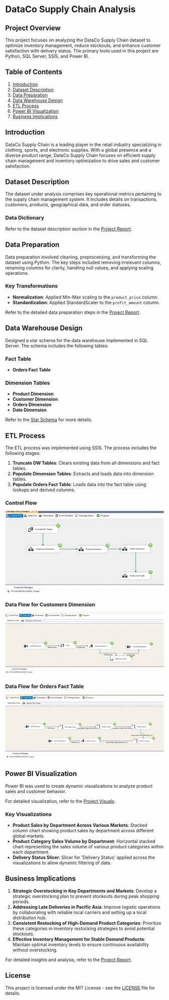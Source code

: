 # DataCo Supply Chain Analysis

## Project Overview
This project focuses on analyzing the DataCo Supply Chain dataset to optimize inventory management, reduce stockouts, and enhance customer satisfaction with delivery status. The primary tools used in this project are Python, SQL Server, SSIS, and Power BI.

## Table of Contents
1. [Introduction](#introduction)
2. [Dataset Description](#dataset-description)
3. [Data Preparation](#data-preparation)
4. [Data Warehouse Design](#data-warehouse-design)
5. [ETL Process](#etl-process)
6. [Power BI Visualization](#power-bi-visualization)
7. [Business Implications](#business-implications)

## Introduction
DataCo Supply Chain is a leading player in the retail industry specializing in clothing, sports, and electronic supplies. With a global presence and a diverse product range, DataCo Supply Chain focuses on efficient supply chain management and inventory optimization to drive sales and customer satisfaction.

## Dataset Description
The dataset under analysis comprises key operational metrics pertaining to the supply chain management system. It includes details on transactions, customers, products, geographical data, and order statuses.

### Data Dictionary
Refer to the dataset description section in the [Project Report](./Project_Report.docx).

## Data Preparation
Data preparation involved cleaning, preprocessing, and transforming the dataset using Python. The key steps included removing irrelevant columns, renaming columns for clarity, handling null values, and applying scaling operations.

### Key Transformations
- **Normalization**: Applied Min-Max scaling to the `product_price` column.
- **Standardization**: Applied StandardScaler to the `profit_amount` column.

Refer to the detailed data preparation steps in the [Project Report](./Project_Report.docx).

## Data Warehouse Design
Designed a star schema for the data warehouse implemented in SQL Server. The schema includes the following tables:

### Fact Table
- **Orders Fact Table**

### Dimension Tables
- **Product Dimension**
- **Customer Dimension**
- **Orders Dimension**
- **Date Dimension**

Refer to the [Star Schema](./Project_Star_Schema.pdf) for more details.

## ETL Process
The ETL process was implemented using SSIS. The process includes the following stages:

1. **Truncate DW Tables**: Clears existing data from all dimensions and fact tables.
2. **Populate Dimension Tables**: Extracts and loads data into dimension tables.
3. **Populate Orders Fact Table**: Loads data into the fact table using lookups and derived columns.

### Control Flow
![SSIS Control Flow](./Project%20Screenshots/Sussessful%20SSIS.png)

### Data Flow for Customers Dimension
![Customers Dimension Data Flow](./Project%20Screenshots/Successful%20Customer%20Dimension.png)

### Data Flow for Orders Fact Table
![Orders Fact Table Data Flow](./Project%20Screenshots/Successful%20Fact%20Table.png)

## Power BI Visualization
Power BI was used to create dynamic visualizations to analyze product sales and customer behavior.

For detailed visualization, refer to the [Project Visuals](./MIS587_Project_Vizualization.pbix).


### Key Visualizations
- **Product Sales by Department Across Various Markets**: Stacked column chart showing product sales by department across different global markets.
- **Product Category Sales Volume by Department**: Horizontal stacked chart representing the sales volume of various product categories within each department.
- **Delivery Status Slicer**: Slicer for 'Delivery Status' applied across the visualizations to allow dynamic filtering of data.

## Business Implications
1. **Strategic Overstocking in Key Departments and Markets**: Develop a strategic overstocking plan to prevent stockouts during peak shopping periods.
2. **Addressing Late Deliveries in Pacific Asia**: Improve logistic operations by collaborating with reliable local carriers and setting up a local distribution hub.
3. **Consistent Restocking of High-Demand Product Categories**: Prioritize these categories in inventory restocking strategies to avoid potential stockouts.
4. **Effective Inventory Management for Stable Demand Products**: Maintain optimal inventory levels to ensure continuous availability without overstocking.

For detailed insights and analysis, refer to the [Project Report](./Project_Report.docx).

## License
This project is licensed under the MIT License - see the [LICENSE](LICENSE) file for details.
